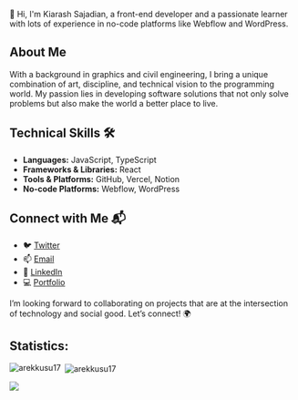 👋 Hi, I'm Kiarash Sajadian, a front-end developer and a passionate learner with lots of experience in no-code platforms like Webflow and WordPress.

## About Me
With a background in graphics and civil engineering, I bring a unique combination of art, discipline, and technical vision to the programming world. My passion lies in developing software solutions that not only solve problems but also make the world a better place to live.

## Technical Skills 🛠️
- **Languages:** JavaScript, TypeScript
- **Frameworks & Libraries:** React
- **Tools & Platforms:** GitHub, Vercel, Notion
- **No-code Platforms:** Webflow, WordPress

## Connect with Me 📬
- 🐦 [Twitter](https://x.com/OZtheBurningKid)
- 📫 [Email](mailto:kiarashsajadian@gmail.com)
- 🔗 [LinkedIn](https://www.linkedin.com/in/kiarash-sajadian-front-end-developer/)
- 💻 [Portfolio](https://www.lumanastudio.com/)

I’m looking forward to collaborating on projects that are at the intersection of technology and social good. Let’s connect! 🌍

## Statistics:
<p><img align="left" src="https://github-readme-stats.vercel.app/api/top-langs?username=KiarashSajadian&show_icons=true&theme=dark&title_color=fda5f6&text_color=ffffff&hide_border=true&locale=en&layout=compact" alt="arekkusu17" /></p>

<p>&nbsp;<img align="center" src="https://github-readme-stats.vercel.app/api?username=KiarashSajadian&show_icons=true&theme=dark&title_color=fda5f6&text_color=ffffff&hide_border=true&locale=en" alt="arekkusu17" /></p>
<img src="https://komarev.com/ghpvc/?username=KiarashSajadian&color=red"/>
